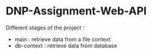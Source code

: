 # DNP-Assignment-Web-API

Different stages of the project :
* main : retrieve data from a file context
* db-context : retrieve data from database
